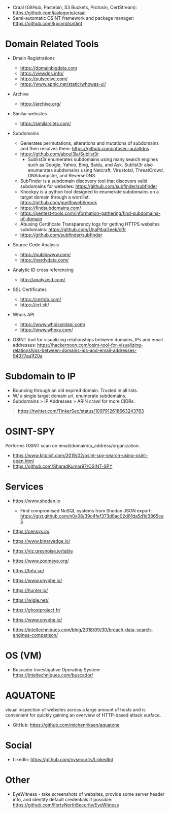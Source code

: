 - Craal (GitHub, Pastebin, S3 Buckets, Protoxin, CertStream): https://github.com/jaylagorio/craal
- Semi-automatic OSINT framework and package manager: https://github.com/kpcyrd/sn0int

# Domain Related Tools

- Dmain Registrations
  - https://domainbigdata.com
  - https://viewdns.info/
  - https://pulsedive.com/
  - https://www.apnic.net/static/whowas-ui/
- Archive
  - https://archive.org/
- Similar websites
  - https://similarsites.com/
- Subdomains
  - Generates permutations, alterations and mutations of subdomains and then resolves them: https://github.com/infosec-au/altdns
  - https://github.com/aboul3la/Sublist3r
    - Sublist3r enumerates subdomains using many search engines such as Google, Yahoo, Bing, Baidu, and Ask. Sublist3r also enumerates subdomains using Netcraft, Virustotal, ThreatCrowd, DNSdumpster, and ReverseDNS.
  - SubFinder is a subdomain discovery tool that discovers valid subdomains for websites: https://github.com/subfinder/subfinder
  - Knockpy is a python tool designed to enumerate subdomains on a target domain through a wordlist: https://github.com/guelfoweb/knock
  - https://findsubdomains.com/
  - https://pentest-tools.com/information-gathering/find-subdomains-of-domain
  - Abusing Certificate Transparency logs for getting HTTPS websites subdomains: https://github.com/UnaPibaGeek/ctfr
  - https://github.com/subfinder/subfinder
- Source Code Analysis
  - https://publicwww.com/
  - https://nerdydata.com/
- Analytic ID cross referencing
  - http://analyzeid.com/
- SSL Certificates
  - https://certdb.com/
  - https://crt.sh/
- Whois API
  - https://www.whoisxmlapi.com/
  - https://www.whoxy.com/


- OSINT tool for visualizing relationships between domains, IPs and email addresses: https://hackernoon.com/osint-tool-for-visualizing-relationships-between-domains-ips-and-email-addresses-94377aa1f20a
# Subdomain to IP

- Bouncing through an old expired domain. Trusted in all lists.
- W/ a single target domain url, enumerate subdomains.
- Subdomains > IP Addresses > ARIN crawl for more CIDRs.
> https://twitter.com/TinkerSec/status/1097912618663243783

# OSINT-SPY

Performs OSINT scan on email/domain/ip_address/organization.

- https://www.kitploit.com/2019/02/osint-spy-search-using-osint-open.html
- https://github.com/SharadKumar97/OSINT-SPY

# Services

- https://www.shodan.io
  - Find compromised NoSQL systems from Shodan JSON export: https://gist.github.com/n0x08/39c4fef373d0ac02d61da5d1d3865ce5
- https://censys.io/
- https://www.binaryedge.io/

- https://viz.greynoise.io/table
- https://www.zoomeye.org/
- https://fofa.so/
- https://www.onyphe.io/
- https://hunter.io/
- https://wigle.net/
- https://ghostproject.fr/
- https://www.onyphe.io/

- https://inteltechniques.com/blog/2018/09/30/breach-data-search-engines-comparison/

# OS (VM)

- Buscador Investigative Operating System: https://inteltechniques.com/buscador/

# AQUATONE

visual inspection of websites across a large amount of hosts and is convenient for quickly gaining an overview of HTTP-based attack surface.

- GitHub: https://github.com/michenriksen/aquatone

# Social
- LikedIn: https://github.com/vysecurity/LinkedInt

# Other
- EyeWitness - take screenshots of websites, provide some server header info, and identify default credentials if possible: https://github.com/FortyNorthSecurity/EyeWitness
